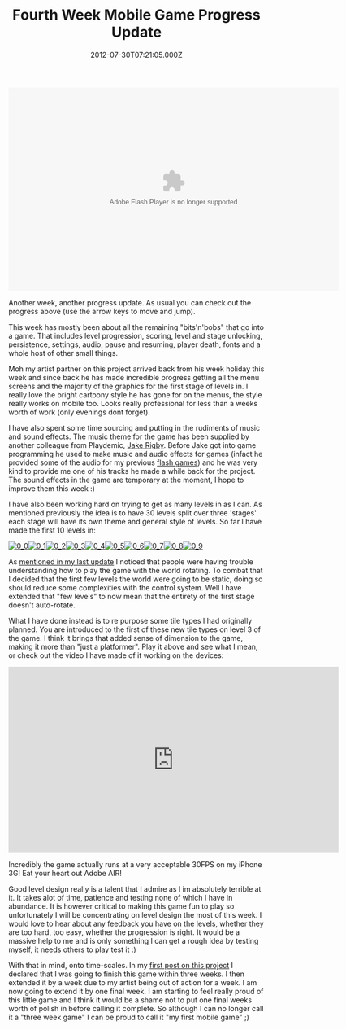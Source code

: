 ﻿---
coverImage: /images/fallback-post-header.png
date: "2012-07-30T07:21:05.000Z"
tags:
  - challenge
  - game
  - haxe
  - mobile
  - nme
title: Fourth Week Mobile Game Progress Update
oldUrl: /games/fourth-week-mobile-game-progress-update
---

<object id="test1" width="650" height="400" classid="clsid:d27cdb6e-ae6d-11cf-96b8-444553540000" codebase="https://download.macromedia.com/pub/shockwave/cabs/flash/swflash.cab#version=6,0,40,0"><param name="src" value="https://www.mikecann.blog/wp-content/uploads/2012/07/Main10.swf" /><param name="pluginspage" value="https://www.adobe.com/go/getflashplayer" /><embed id="test1" width="650" height="400" type="application/x-shockwave-flash" src="/wp-content/uploads/2012/07/Main10.swf" pluginspage="https://www.adobe.com/go/getflashplayer" /></object>

Another week, another progress update. As usual you can check out the progress above (use the arrow keys to move and jump).

<!-- more -->

This week has mostly been about all the remaining "bits'n'bobs" that go into a game. That includes level progression, scoring, level and stage unlocking, persistence, settings, audio, pause and resuming, player death, fonts and a whole host of other small things.

Moh my artist partner on this project arrived back from his week holiday this week and since back he has made incredible progress getting all the menu screens and the majority of the graphics for the first stage of levels in. I really love the bright cartoony style he has gone for on the menus, the style really works on mobile too. Looks really professional for less than a weeks worth of work (only evenings dont forget).

I have also spent some time sourcing and putting in the rudiments of music and sound effects. The music theme for the game has been supplied by another colleague from Playdemic, [Jake Rigby](https://soundcloud.com/wigby). Before Jake got into game programming he used to make music and audio effects for games (infact he provided some of the audio for my previous [flash games](https://artificialgames.co.uk/)) and he was very kind to provide me one of his tracks he made a while back for the project. The sound effects in the game are temporary at the moment, I hope to improve them this week :)

I have also been working hard on trying to get as many levels in as I can. As mentioned previously the idea is to have 30 levels split over three 'stages' each stage will have its own theme and general style of levels. So far I have made the first 10 levels in:

[![](https://www.mikecann.blog/wp-content/uploads/2012/07/0_0.png "0_0")](https://www.mikecann.blog/wp-content/uploads/2012/07/0_0.png)[![](https://www.mikecann.blog/wp-content/uploads/2012/07/0_1.png "0_1")](https://www.mikecann.blog/wp-content/uploads/2012/07/0_1.png)[![](https://www.mikecann.blog/wp-content/uploads/2012/07/0_2.png "0_2")](https://www.mikecann.blog/wp-content/uploads/2012/07/0_2.png)[![](https://www.mikecann.blog/wp-content/uploads/2012/07/0_3.png "0_3")](https://www.mikecann.blog/wp-content/uploads/2012/07/0_3.png)[![](https://www.mikecann.blog/wp-content/uploads/2012/07/0_4.png "0_4")](https://www.mikecann.blog/wp-content/uploads/2012/07/0_4.png)[![](https://www.mikecann.blog/wp-content/uploads/2012/07/0_5.png "0_5")](https://www.mikecann.blog/wp-content/uploads/2012/07/0_5.png)[![](https://www.mikecann.blog/wp-content/uploads/2012/07/0_6.png "0_6")](https://www.mikecann.blog/wp-content/uploads/2012/07/0_6.png)[![](https://www.mikecann.blog/wp-content/uploads/2012/07/0_7.png "0_7")](https://www.mikecann.blog/wp-content/uploads/2012/07/0_7.png)[![](https://www.mikecann.blog/wp-content/uploads/2012/07/0_8.png "0_8")](https://www.mikecann.blog/wp-content/uploads/2012/07/0_8.png)[![](https://www.mikecann.blog/wp-content/uploads/2012/07/0_9.png "0_9")](https://www.mikecann.blog/wp-content/uploads/2012/07/0_9.png)

As [mentioned in my last update](/posts/3-weeks-of-progress-on-a-mobile-game/) I noticed that people were having trouble understanding how to play the game with the world rotating. To combat that I decided that the first few levels the world were going to be static, doing so should reduce some complexities with the control system. Well I have extended that "few levels" to now mean that the entirety of the first stage doesn't auto-rotate.

What I have done instead is to re purpose some tile types I had originally planned. You are introduced to the first of these new tile types on level 3 of the game. I think it brings that added sense of dimension to the game, making it more than "just a platformer". Play it above and see what I mean, or check out the video I have made of it working on the devices:

<iframe width="650" height="366" src="https://www.youtube.com/embed/lyAf7VVLdKg" frameborder="0" allowfullscreen></iframe>

Incredibly the game actually runs at a very acceptable 30FPS on my iPhone 3G! Eat your heart out Adobe AIR!

Good level design really is a talent that I admire as I im absolutely terrible at it. It takes alot of time, patience and testing none of which I have in abundance. It is however critical to making this game fun to play so unfortunately I will be concentrating on level design the most of this week. I would love to hear about any feedback you have on the levels, whether they are too hard, too easy, whether the progression is right. It would be a massive help to me and is only something I can get a rough idea by testing myself, it needs others to play test it :)

With that in mind, onto time-scales. In my [first post on this project](/posts/lets-make-a-mobile-game-in-3-weeks-with-haxe-nme/) I declared that I was going to finish this game within three weeks. I then extended it by a week due to my artist being out of action for a week. I am now going to extend it by one final week. I am starting to feel really proud of this little game and I think it would be a shame not to put one final weeks worth of polish in before calling it complete. So although I can no longer call it a "three week game" I can be proud to call it "my first mobile game" ;)
